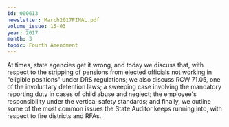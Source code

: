 ```yaml
---
id: 000613
newsletter: March2017FINAL.pdf
volume_issue: 15-03
year: 2017
month: 3
topic: Fourth Amendment
---
```


At times, state agencies get it wrong, and today we discuss that, with respect to the stripping of pensions from elected officials not working in  "eligible positions" under DRS regulations; we also discuss RCW 71.05, one of the involuntary detention laws; a sweeping case involving the mandatory reporting duty in cases of child abuse and neglect; the employee's responsibility under the vertical safety standards; and finally, we outline some of the most common issues the State Auditor keeps running into, with respect to fire districts and RFAs.